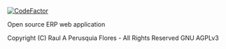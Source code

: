 [![CodeFactor](https://www.codefactor.io/repository/github/inikoo/pika/badge)](https://www.codefactor.io/repository/github/inikoo/pika)

Open source ERP web application

Copyright (C) Raul A Perusquia Flores - All Rights Reserved GNU AGPLv3
